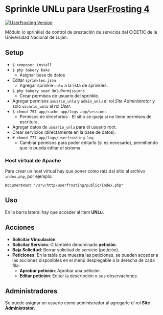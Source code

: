 # Sprinkle UNLu para [UserFrosting 4](https://www.userfrosting.com)

[![UserFrosting Version](https://img.shields.io/badge/UserFrosting->=%204.2-brightgreen.svg)](https://github.com/userfrosting/UserFrosting)

Módulo (o sprinkle) de control de prestación de servicios del CIDETIC de la
Universidad Nacional de Luján.

## Setup
* `$ composer install`
* `$ php bakery bake`
    * Asignar base de datos
* Editar `sprinkles.json`
    * Agregar sprinkle `unlu` a la lista de sprinkles.
* `$ php bakery seed UnluPermissions`
    * Crear permisos de usuario del sprinkle.
* Agregar permisos `usuario_unlu` y `admin_unlu` al rol *Site Administrator* y
solo `usuario_unlu` al rol *User*.
* `$ chmod 757 app/cache app/logs app/sessions`
    * Permisos de directorios - El sitio se queja si no tiene permisos de
    escritura.
* Agregar datos de `usuario_unlu` para el usuario root.
* Crear servicios (directamente en la base de datos).
* `# chmod 777 app/logs/userfrosting.log`
    * Cambiar permisos para poder editarlo (si es necesario), permitiendo que
    lo pueda editar el sistema.

### Host virtual de Apache

Para crear un host virtual hay que poner como raíz del sitio al archivo `index.php`, por ejemplo:

`DocumentRoot "/srv/http/userfrosting/public/index.php"`

## Uso
En la barra lateral hay que acceder al item **UNLu**.

## Acciones
* **Solicitar Vinculación**
* **Solicitar Servicio**: O también denominado **petición**.
* **Baja Solicitud**: Borrar solicitud de servicio (petición).
* **Peticiones**: En la tabla que muestra las peticiones, se pueden acceder a
las acciones disponibles en el menú desplegable a la derecha de cada fila:
    * **Aprobar petición**: Aprobar una petición.
    * **Editar petición**: Editar la descripción o sus observaciones.

## Administradores
Se puede asignar un usuario como administrador al agregarle el rol
**Site Administrator**.
